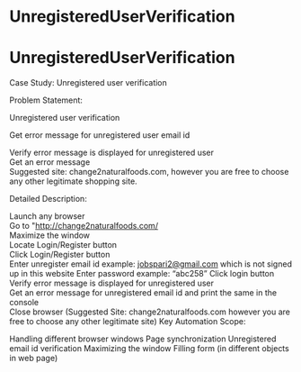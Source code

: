 # UnregisteredUserVerification
# UnregisteredUserVerification

Case Study: Unregistered user verification 

Problem Statement: 

Unregistered user verification 

Get error message for unregistered user email id 

Verify error message is displayed for unregistered user  
Get an error message  
 Suggested site: change2naturalfoods.com, however you are free to choose any other legitimate shopping site. 

Detailed Description: 

Launch any browser  
Go to "http://change2naturalfoods.com/  
Maximize the window  
Locate Login/Register button  
Click Login/Register button  
Enter unregister email id example: jobspari2@gmail.com which is not signed up in this website 
Enter password example:  “abc258” 
Click login button  
Verify error message is displayed for unregistered user  
Get an error message for unregistered email id and print the same in the console  
Close browser 
(Suggested Site: change2naturalfoods.com however you are free to choose any other legitimate site)
Key Automation Scope: 

Handling different browser windows
Page synchronization
Unregistered email id verification
Maximizing the window
Filling form (in different objects in web page)
